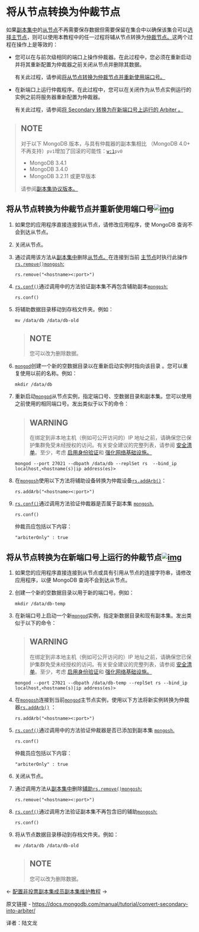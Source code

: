 # 将从节点转换为仲裁节点

如果[副本集中](https://www.mongodb.com/docs/manual/reference/glossary/#std-term-replica-set)的[从节点](https://www.mongodb.com/docs/manual/reference/glossary/#std-term-secondary)不再需要保存数据但需要保留在集合中以确保该集合可以[选择主节点](https://www.mongodb.com/docs/manual/core/replica-set-elections/#std-label-replica-set-elections)，则可以使用本教程中的任一过程将辅从节点转换为[仲裁节点。](https://www.mongodb.com/docs/manual/core/replica-set-members/#std-label-replica-set-arbiters)这两个过程在操作上是等效的：

- 您可以在与前次级相同的端口上操作仲裁器。在此过程中，您必须在重新启动并将其重新配置为仲裁器之前关闭从节点并删除其数据。

  有关此过程，请参阅[将从节点转换为仲裁节点并重新使用端口号。](https://www.mongodb.com/docs/manual/tutorial/convert-secondary-into-arbiter/#std-label-replica-set-convert-secondary-to-arbiter-same-port)

- 在新端口上运行仲裁程序。在此过程中，您可以在关闭作为从节点实例运行的实例之前将服务器重新配置为仲裁器。

  有关此过程，请参阅[将 Secondary 转换为在新端口号上运行的 Arbiter 。](https://www.mongodb.com/docs/manual/tutorial/convert-secondary-into-arbiter/#std-label-replica-set-convert-secondary-to-arbiter)

>## NOTE
>
>对于以下 MongoDB 版本，与具有仲裁器的副本集相比 （MongoDB 4.0+ 不再支持）`pv1`增加了回滚的可能性：[`w:1`](https://www.mongodb.com/docs/manual/reference/write-concern/#mongodb-writeconcern-writeconcern.-number-)`pv0`
>
>- MongoDB 3.4.1
>- MongoDB 3.4.0
>- MongoDB 3.2.11 或更早版本
>
>请参阅[副本集协议版本。](https://www.mongodb.com/docs/manual/reference/replica-set-protocol-versions/)





## 将从节点转换为仲裁节点并重新使用端口号[![img](https://www.mongodb.com/docs/manual/assets/link.svg)](https://www.mongodb.com/docs/manual/tutorial/convert-secondary-into-arbiter/#convert-secondary-to-arbiter-and-reuse-the-port-number)

1. 如果您的应用程序直接连接到从节点，请修改应用程序，使 MongoDB 查询不会到达从节点。

2. 关闭从节点。

3. 通过调用该方法从[副本集中](https://www.mongodb.com/docs/manual/reference/glossary/#std-term-replica-set)删除[从节点。](https://www.mongodb.com/docs/manual/reference/glossary/#std-term-secondary)在连接到当前 [主节点](https://www.mongodb.com/docs/manual/reference/glossary/#std-term-primary)时执行此操作[`rs.remove()`](https://www.mongodb.com/docs/manual/reference/method/rs.remove/#mongodb-method-rs.remove)[`mongosh`:](https://www.mongodb.com/docs/mongodb-shell/#mongodb-binary-bin.mongosh)

   ```
   rs.remove("<hostname><:port>")
   ```

   

4. [`rs.conf()`](https://www.mongodb.com/docs/manual/reference/method/rs.conf/#mongodb-method-rs.conf)通过调用中的方法验证副本集不再包含辅助副本[`mongosh`:](https://www.mongodb.com/docs/mongodb-shell/#mongodb-binary-bin.mongosh)

   ```
   rs.conf()
   ```

   

5. 将辅助数据目录移动到存档文件夹。例如：

   ```
   mv /data/db /data/db-old
   ```

   

   >## NOTE
   >
   >您可以改为删除数据。
   
   

6. [`mongod`](https://www.mongodb.com/docs/manual/reference/program/mongod/#mongodb-binary-bin.mongod)创建一个新的空数据目录以在重新启动实例时指向该目录 。您可以重复使用以前的名称。例如：

   ```
   mkdir /data/db
   ```

   

7. 重新启动[`mongod`](https://www.mongodb.com/docs/manual/reference/program/mongod/#mongodb-binary-bin.mongod)从节点实例，指定端口号、空数据目录和副本集。您可以使用之前使用的相同端口号。发出类似于以下的命令：

   >## WARNING
   >
   >在绑定到非本地主机（例如可公开访问的）IP 地址之前，请确保您已保护集群免受未经授权的访问。有关安全建议的完整列表，请参阅 [安全清单](https://www.mongodb.com/docs/manual/administration/security-checklist/)。至少，考虑 [启用身份验证](https://www.mongodb.com/docs/manual/administration/security-checklist/#std-label-checklist-auth)和 [强化网络基础设施。](https://www.mongodb.com/docs/manual/core/security-hardening/)

   

   ```
   mongod --port 27021 --dbpath /data/db --replSet rs  --bind_ip localhost,<hostname(s)|ip address(es)>
   ```

   

8. 在[`mongosh`](https://www.mongodb.com/docs/mongodb-shell/#mongodb-binary-bin.mongosh)使用以下方法将辅助设备转换为仲裁设备[`rs.addArb()`](https://www.mongodb.com/docs/manual/reference/method/rs.addArb/#mongodb-method-rs.addArb)：

   ```
   rs.addArb("<hostname><:port>")
   ```

   

9. [`rs.conf()`](https://www.mongodb.com/docs/manual/reference/method/rs.conf/#mongodb-method-rs.conf)通过调用方法验证仲裁器是否属于副本集 [`mongosh`.](https://www.mongodb.com/docs/mongodb-shell/#mongodb-binary-bin.mongosh)

   ```
   rs.conf()
   ```

   

   仲裁员应包括以下内容：

   ```
   "arbiterOnly" : true
   ```

   



## 将从节点转换为在新端口号上运行的仲裁节点[![img](https://www.mongodb.com/docs/manual/assets/link.svg)](https://www.mongodb.com/docs/manual/tutorial/convert-secondary-into-arbiter/#convert-secondary-to-arbiter-running-on-a-new-port-number)

1. 如果您的应用程序直接连接到从节点或具有引用从节点的连接字符串，请修改应用程序，以便 MongoDB 查询不会到达从节点。

2. 创建一个新的空数据目录以用于新的端口号。例如：

   ```
   mkdir /data/db-temp
   ```

   

3. 在新端口号上启动一个新[`mongod`](https://www.mongodb.com/docs/manual/reference/program/mongod/#mongodb-binary-bin.mongod)实例，指定新数据目录和现有副本集。发出类似于以下的命令：

   >## WARNING
   >
   >在绑定到非本地主机（例如可公开访问的）IP 地址之前，请确保您已保护集群免受未经授权的访问。有关安全建议的完整列表，请参阅 [安全清单](https://www.mongodb.com/docs/manual/administration/security-checklist/)。至少，考虑 [启用身份验证](https://www.mongodb.com/docs/manual/administration/security-checklist/#std-label-checklist-auth)和 [强化网络基础设施。](https://www.mongodb.com/docs/manual/core/security-hardening/)

   

   ```
   mongod --port 27021 --dbpath /data/db-temp --replSet rs --bind_ip localhost,<hostname(s)|ip address(es)>
   ```

   

4. 在[`mongosh`](https://www.mongodb.com/docs/mongodb-shell/#mongodb-binary-bin.mongosh)连接到当前[`mongod`](https://www.mongodb.com/docs/manual/reference/program/mongod/#mongodb-binary-bin.mongod)主节点实例，使用以下方法将新实例转换为仲裁器[`rs.addArb()`](https://www.mongodb.com/docs/manual/reference/method/rs.addArb/#mongodb-method-rs.addArb) ：

   ```
   rs.addArb("<hostname><:port>")
   ```

   

5. [`rs.conf()`](https://www.mongodb.com/docs/manual/reference/method/rs.conf/#mongodb-method-rs.conf)通过调用中的方法验证仲裁器是否已添加到副本集 [`mongosh`.](https://www.mongodb.com/docs/mongodb-shell/#mongodb-binary-bin.mongosh)

   ```
   rs.conf()
   ```

   

   仲裁员应包括以下内容：

   ```
   "arbiterOnly" : true
   ```

   

6. 关闭从节点。

7. 通过调用方法从[副本集中](https://www.mongodb.com/docs/manual/reference/glossary/#std-term-replica-set)删除[辅助](https://www.mongodb.com/docs/manual/reference/glossary/#std-term-secondary)[`rs.remove()`](https://www.mongodb.com/docs/manual/reference/method/rs.remove/#mongodb-method-rs.remove)[`mongosh`:](https://www.mongodb.com/docs/mongodb-shell/#mongodb-binary-bin.mongosh)

   ```
   rs.remove("<hostname><:port>")
   ```

   

8. [`rs.conf()`](https://www.mongodb.com/docs/manual/reference/method/rs.conf/#mongodb-method-rs.conf)通过调用方法验证副本集不再包含旧的辅助[`mongosh`:](https://www.mongodb.com/docs/mongodb-shell/#mongodb-binary-bin.mongosh)

   ```
   rs.conf()
   ```

   

9. 将从节点数据目录移动到存档文件夹。例如：

   ```
   mv /data/db /data/db-old
   ```

   

   >## NOTE
   >
   >您可以改为删除数据。
   
   

←  [配置非投票副本集成员](https://www.mongodb.com/docs/manual/tutorial/configure-a-non-voting-replica-set-member/)[副本集维护教程](https://www.mongodb.com/docs/manual/administration/replica-set-maintenance/) →

原文链接 - https://docs.mongodb.com/manual/tutorial/convert-secondary-into-arbiter/

译者：陆文龙

